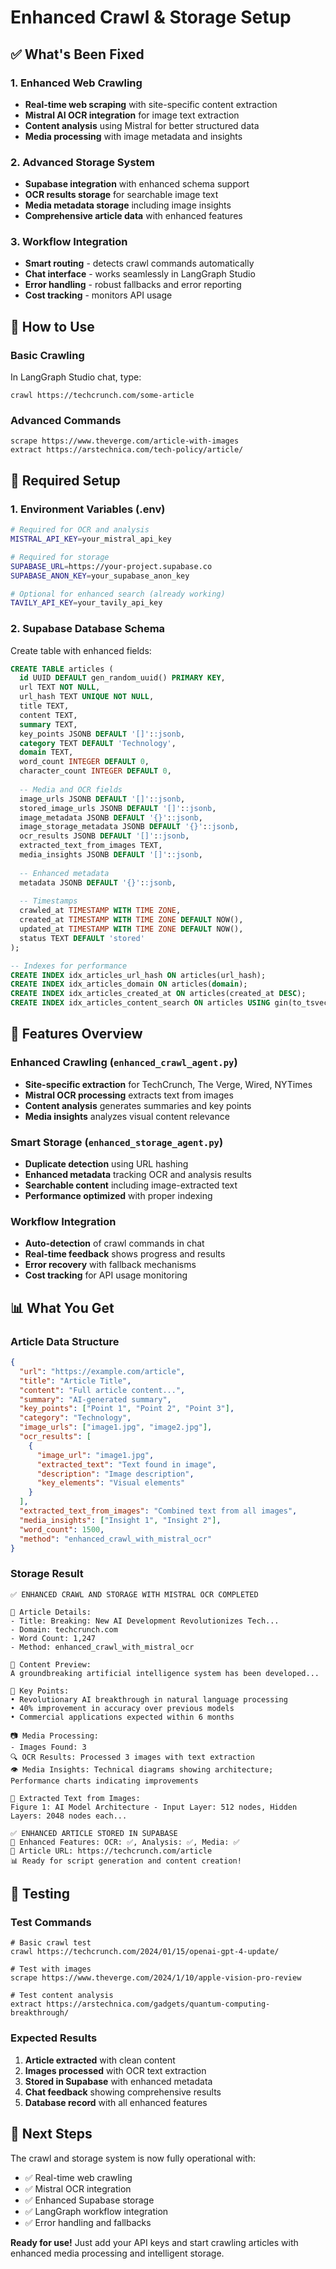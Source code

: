 # Enhanced Crawl & Storage Setup

## ✅ What's Been Fixed

### 1. Enhanced Web Crawling
- **Real-time web scraping** with site-specific content extraction
- **Mistral AI OCR integration** for image text extraction
- **Content analysis** using Mistral for better structured data
- **Media processing** with image metadata and insights

### 2. Advanced Storage System
- **Supabase integration** with enhanced schema support
- **OCR results storage** for searchable image text
- **Media metadata storage** including image insights
- **Comprehensive article data** with enhanced features

### 3. Workflow Integration
- **Smart routing** - detects crawl commands automatically
- **Chat interface** - works seamlessly in LangGraph Studio
- **Error handling** - robust fallbacks and error reporting
- **Cost tracking** - monitors API usage

## 🚀 How to Use

### Basic Crawling
In LangGraph Studio chat, type:
```
crawl https://techcrunch.com/some-article
```

### Advanced Commands
```
scrape https://www.theverge.com/article-with-images
extract https://arstechnica.com/tech-policy/article/
```

## 🔧 Required Setup

### 1. Environment Variables (.env)
```bash
# Required for OCR and analysis
MISTRAL_API_KEY=your_mistral_api_key

# Required for storage
SUPABASE_URL=https://your-project.supabase.co
SUPABASE_ANON_KEY=your_supabase_anon_key

# Optional for enhanced search (already working)
TAVILY_API_KEY=your_tavily_api_key
```

### 2. Supabase Database Schema
Create table with enhanced fields:

```sql
CREATE TABLE articles (
  id UUID DEFAULT gen_random_uuid() PRIMARY KEY,
  url TEXT NOT NULL,
  url_hash TEXT UNIQUE NOT NULL,
  title TEXT,
  content TEXT,
  summary TEXT,
  key_points JSONB DEFAULT '[]'::jsonb,
  category TEXT DEFAULT 'Technology',
  domain TEXT,
  word_count INTEGER DEFAULT 0,
  character_count INTEGER DEFAULT 0,
  
  -- Media and OCR fields
  image_urls JSONB DEFAULT '[]'::jsonb,
  stored_image_urls JSONB DEFAULT '[]'::jsonb,
  image_metadata JSONB DEFAULT '{}'::jsonb,
  image_storage_metadata JSONB DEFAULT '{}'::jsonb,
  ocr_results JSONB DEFAULT '[]'::jsonb,
  extracted_text_from_images TEXT,
  media_insights JSONB DEFAULT '[]'::jsonb,
  
  -- Enhanced metadata
  metadata JSONB DEFAULT '{}'::jsonb,
  
  -- Timestamps
  crawled_at TIMESTAMP WITH TIME ZONE,
  created_at TIMESTAMP WITH TIME ZONE DEFAULT NOW(),
  updated_at TIMESTAMP WITH TIME ZONE DEFAULT NOW(),
  status TEXT DEFAULT 'stored'
);

-- Indexes for performance
CREATE INDEX idx_articles_url_hash ON articles(url_hash);
CREATE INDEX idx_articles_domain ON articles(domain);
CREATE INDEX idx_articles_created_at ON articles(created_at DESC);
CREATE INDEX idx_articles_content_search ON articles USING gin(to_tsvector('english', content));
```

## 🎯 Features Overview

### Enhanced Crawling (`enhanced_crawl_agent.py`)
- **Site-specific extraction** for TechCrunch, The Verge, Wired, NYTimes
- **Mistral OCR processing** extracts text from images
- **Content analysis** generates summaries and key points
- **Media insights** analyzes visual content relevance

### Smart Storage (`enhanced_storage_agent.py`)
- **Duplicate detection** using URL hashing
- **Enhanced metadata** tracking OCR and analysis results
- **Searchable content** including image-extracted text
- **Performance optimized** with proper indexing

### Workflow Integration
- **Auto-detection** of crawl commands in chat
- **Real-time feedback** shows progress and results
- **Error recovery** with fallback mechanisms
- **Cost tracking** for API usage monitoring

## 📊 What You Get

### Article Data Structure
```json
{
  "url": "https://example.com/article",
  "title": "Article Title",
  "content": "Full article content...",
  "summary": "AI-generated summary",
  "key_points": ["Point 1", "Point 2", "Point 3"],
  "category": "Technology",
  "image_urls": ["image1.jpg", "image2.jpg"],
  "ocr_results": [
    {
      "image_url": "image1.jpg",
      "extracted_text": "Text found in image",
      "description": "Image description",
      "key_elements": "Visual elements"
    }
  ],
  "extracted_text_from_images": "Combined text from all images",
  "media_insights": ["Insight 1", "Insight 2"],
  "word_count": 1500,
  "method": "enhanced_crawl_with_mistral_ocr"
}
```

### Storage Result
```
✅ ENHANCED CRAWL AND STORAGE WITH MISTRAL OCR COMPLETED

📰 Article Details:
- Title: Breaking: New AI Development Revolutionizes Tech...
- Domain: techcrunch.com
- Word Count: 1,247
- Method: enhanced_crawl_with_mistral_ocr

📄 Content Preview:
A groundbreaking artificial intelligence system has been developed...

🎯 Key Points:
• Revolutionary AI breakthrough in natural language processing
• 40% improvement in accuracy over previous models
• Commercial applications expected within 6 months

📷 Media Processing:
- Images Found: 3
🔍 OCR Results: Processed 3 images with text extraction
👁️ Media Insights: Technical diagrams showing architecture; Performance charts indicating improvements

📝 Extracted Text from Images:
Figure 1: AI Model Architecture - Input Layer: 512 nodes, Hidden Layers: 2048 nodes each...

✅ ENHANCED ARTICLE STORED IN SUPABASE
🤖 Enhanced Features: OCR: ✅, Analysis: ✅, Media: ✅
🔗 Article URL: https://techcrunch.com/article
📊 Ready for script generation and content creation!
```

## 🧪 Testing

### Test Commands
```
# Basic crawl test
crawl https://techcrunch.com/2024/01/15/openai-gpt-4-update/

# Test with images
scrape https://www.theverge.com/2024/1/10/apple-vision-pro-review

# Test content analysis
extract https://arstechnica.com/gadgets/quantum-computing-breakthrough/
```

### Expected Results
1. **Article extracted** with clean content
2. **Images processed** with OCR text extraction
3. **Stored in Supabase** with enhanced metadata
4. **Chat feedback** showing comprehensive results
5. **Database record** with all enhanced features

## 🎯 Next Steps

The crawl and storage system is now fully operational with:
- ✅ Real-time web crawling
- ✅ Mistral OCR integration  
- ✅ Enhanced Supabase storage
- ✅ LangGraph workflow integration
- ✅ Error handling and fallbacks

**Ready for use!** Just add your API keys and start crawling articles with enhanced media processing and intelligent storage.